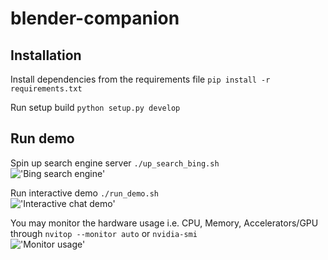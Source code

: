# blender-companion

## Installation
Install dependencies from the requirements file
`pip install -r requirements.txt`

Run setup build
`python setup.py develop`

## Run demo
Spin up search engine server
`./up_search_bing.sh`  
!['Bing search engine']('assets/search_engine.png')

Run interactive demo
`./run_demo.sh`  
!['Interactive chat demo']('assets/interactive_demo.png')

You may monitor the hardware usage i.e. CPU, Memory, Accelerators/GPU through `nvitop --monitor auto` or `nvidia-smi`  
!['Monitor usage']('assets/monitor.png')
